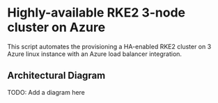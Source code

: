 # Highly-available RKE2 3-node cluster on Azure

This script automates the provisioning a HA-enabled RKE2 cluster on 3 Azure linux instance with an Azure load balancer integration.


## Architectural Diagram

TODO: Add a diagram here


